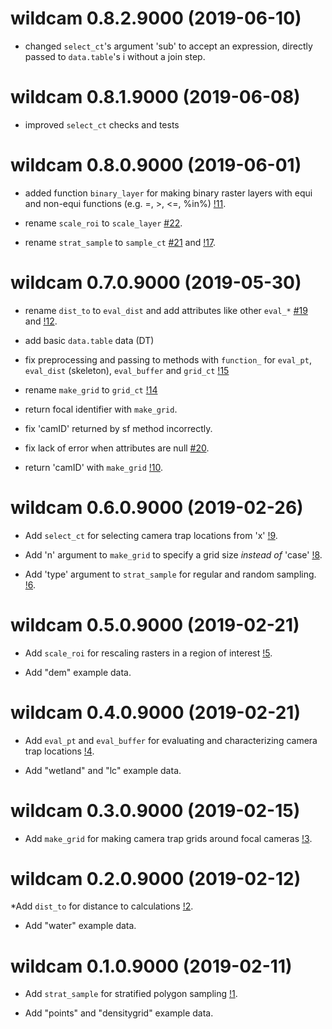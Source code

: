 # wildcam 0.8.2.9000 (2019-06-10)
* changed `select_ct`'s argument 'sub' to accept an expression, directly passed to `data.table`'s i without a join step. 

# wildcam 0.8.1.9000 (2019-06-08)
* improved `select_ct` checks and tests


# wildcam 0.8.0.9000 (2019-06-01) 

* added function `binary_layer` for making binary raster layers with equi and non-equi functions (e.g. =, >, <=, %in%) [!11](https://gitlab.com/robit.a/wildcam/merge_requests/11).

* rename `scale_roi` to `scale_layer` [#22](https://gitlab.com/robit.a/wildcam/issues/22). 

* rename `strat_sample` to `sample_ct` [#21](https://gitlab.com/robit.a/wildcam/issues/21) and [!17](https://gitlab.com/robit.a/wildcam/merge_requests/17). 


# wildcam 0.7.0.9000 (2019-05-30) 

* rename `dist_to` to `eval_dist` and add attributes like other `eval_*` [#19](https://gitlab.com/robit.a/wildcam/issues/19) and [!12](https://gitlab.com/robit.a/wildcam/merge_requests/12). 

* add basic `data.table` data (DT)

* fix preprocessing and passing to methods with `function_` for `eval_pt`, `eval_dist` (skeleton), `eval_buffer` and `grid_ct`  [!15](https://gitlab.com/robit.a/wildcam/merge_requests/15) 

* rename `make_grid` to `grid_ct` [!14](https://gitlab.com/robit.a/wildcam/merge_requests/14) 

* return focal identifier with `make_grid`. 

* fix 'camID' returned by sf method incorrectly. 

* fix lack of error when attributes are null [#20](https://gitlab.com/robit.a/wildcam/issues/20). 

* return 'camID' with `make_grid` [!10](https://gitlab.com/robit.a/wildcam/merge_requests/10). 

# wildcam 0.6.0.9000 (2019-02-26) 

* Add `select_ct` for selecting camera trap locations from 'x' [!9](https://gitlab.com/robit.a/wildcam/merge_requests/9). 

* Add 'n' argument to `make_grid` to specify a grid size *instead of* 'case' [!8](https://gitlab.com/robit.a/wildcam/merge_requests/8). 

* Add 'type' argument to `strat_sample` for regular and random sampling. [!6](https://gitlab.com/robit.a/wildcam/merge_requests/6). 

# wildcam 0.5.0.9000 (2019-02-21) 

* Add `scale_roi` for rescaling rasters in a region of interest  [!5](https://gitlab.com/robit.a/wildcam/merge_requests/5). 

* Add "dem" example data. 

# wildcam 0.4.0.9000 (2019-02-21) 

* Add `eval_pt` and `eval_buffer` for evaluating and characterizing camera trap locations [!4](https://gitlab.com/robit.a/wildcam/merge_requests/4). 

* Add "wetland" and "lc" example data. 

# wildcam 0.3.0.9000 (2019-02-15) 

* Add `make_grid` for making camera trap grids around focal cameras [!3](https://gitlab.com/robit.a/wildcam/merge_requests/3). 

# wildcam 0.2.0.9000 (2019-02-12) 

*Add `dist_to` for distance to calculations [!2](https://gitlab.com/robit.a/wildcam/merge_requests/2). 

* Add "water" example data. 

# wildcam 0.1.0.9000 (2019-02-11) 

* Add `strat_sample` for stratified polygon sampling [!1](https://gitlab.com/robit.a/wildcam/merge_requests/1). 

* Add "points" and "densitygrid" example data. 

